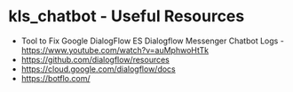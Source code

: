 # kls_chatbot - Useful Resources
* Tool to Fix Google DialogFlow ES Dialogflow Messenger Chatbot Logs - https://www.youtube.com/watch?v=auMphwoHtTk
* https://github.com/dialogflow/resources
* https://cloud.google.com/dialogflow/docs
* https://botflo.com/
